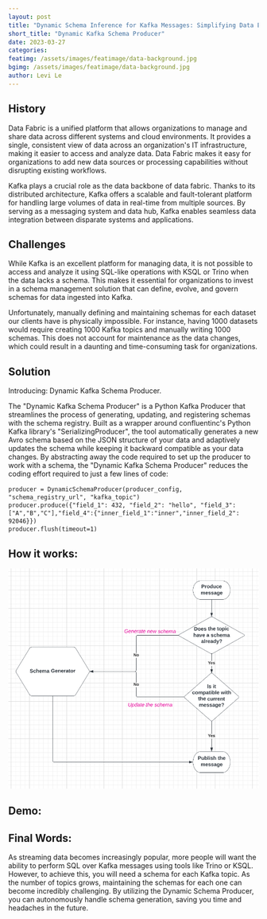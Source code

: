 ```yaml
---
layout: post
title: "Dynamic Schema Inference for Kafka Messages: Simplifying Data Engineering Pipelines- by Levi Le"
short_title: "Dynamic Kafka Schema Producer"
date: 2023-03-27
categories:
featimg: /assets/images/featimage/data-background.jpg
bgimg: /assets/images/featimage/data-background.jpg
author: Levi Le
---
```


## History

Data Fabric is a unified platform that allows organizations to manage and share data across different systems and cloud environments. It provides a single, consistent view of data across an organization's IT infrastructure, making it easier to access and analyze data. Data Fabric makes it easy for organizations to add new data sources or processing capabilities without disrupting existing workflows.

Kafka plays a crucial role as the data backbone of data fabric. Thanks to its distributed architecture, Kafka offers a scalable and fault-tolerant platform for handling large volumes of data in real-time from multiple sources. By serving as a messaging system and data hub, Kafka enables seamless data integration between disparate systems and applications.

## Challenges
While Kafka is an excellent platform for managing data, it is not possible to access and analyze it using SQL-like operations with KSQL or Trino when the data lacks a schema. This makes it essential for organizations to invest in a schema management solution that can define, evolve, and govern schemas for data ingested into Kafka. 

Unfortunately, manually defining and maintaining schemas for each dataset our clients have is physically impossible. For instance, having 1000 datasets would require creating 1000 Kafka topics and manually writing 1000 schemas. This does not account for maintenance as the data changes, which could result in a daunting and time-consuming task for organizations.

## Solution

Introducing: Dynamic Kafka Schema Producer. 

The "Dynamic Kafka Schema Producer" is a Python Kafka Producer that streamlines the process of generating, updating, and registering schemas with the schema registry. Built as a wrapper around confluentinc's Python Kafka library's "SerializingProducer", the tool automatically generates a new Avro schema based on the JSON structure of your data and adaptively updates the schema while keeping it backward compatible as your data changes. By abstracting away the code required to set up the producer to work with a schema, the "Dynamic Kafka Schema Producer" reduces the coding effort required to just a few lines of code:

```
producer = DynamicSchemaProducer(producer_config, "schema_registry_url", "kafka_topic")
producer.produce({"field_1": 432, "field_2": "hello", "field_3": ["A","B","C"],"field_4":{"inner_field_1":"inner","inner_field_2": 92046}})
producer.flush(timeout=1)
```

## How it works:
![](/assets/images/dynamic-kafka-producer/dynamic-kafka-producer-flow.png)

## Demo:



## Final Words:

As streaming data becomes increasingly popular, more people will want the ability to perform SQL over Kafka messages using tools like Trino or KSQL. However, to achieve this, you will need a schema for each Kafka topic. As the number of topics grows, maintaining the schemas for each one can become incredibly challenging. By utilizing the Dynamic Schema Producer, you can autonomously handle schema generation, saving you time and headaches in the future.